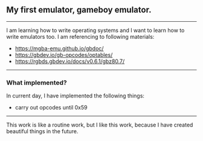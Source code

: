 ## My first emulator, gameboy emulator.
---
I am learning how to write operating systems and I want to learn how to write emulators too. I am referencing to following materials:
* https://mgba-emu.github.io/gbdoc/
* https://gbdev.io/gb-opcodes/optables/
* https://rgbds.gbdev.io/docs/v0.6.1/gbz80.7/
---
### What implemented?
In current day, I have implemented the following things:
* carry out opcodes until 0x59

---
This work is like a routine work, but I like this work, because I have created beautiful things in the future.

